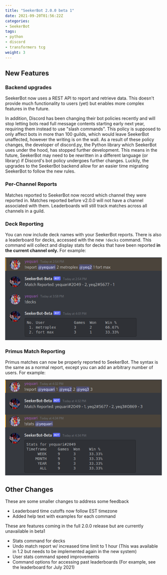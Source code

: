 ```yaml
---
title: "SeekerBot 2.0.0 beta 1"
date: 2021-09-20T01:56:22Z
categories:
- SeekerBot
tags:
- python
- discord
- transformers tcg
weight: 3
---
```


## New Features

### Backend upgrades
SeekerBot now uses a REST API to report and retrieve data. This doesn't provide much functionality to users (yet) but enables more complex features in the future. 

In addition, Discord has been changing their bot policies recently and will stop letting bots read full message contents starting early next year, requiring them instead to use "slash commands". This policy is supposed to only affect bots in more than 100 guilds, which would leave SeekerBot unaffected, however the writing is on the wall. As a result of these policy changes, the developer of discord.py, the Python library which SeekerBot uses under the hood, has stopped further development. This means in the future, SeekerBot may need to be rewritten in a different language (or library) if Discord's bot policy undergoes further changes. Luckily, the upgrades to the SeekerBot backend allow for an easier time migrating SeekerBot to follow the new rules.

### Per-Channel Reports
Matches reported to SeekerBot now record which channel they were reported in. Matches reported before v2.0.0 will not have a channel associated with them. Leaderboards will still track matches across all channels in a guild. 

### Deck Reporting
You can now include deck names with your SeekerBot reports. There is also a leaderboard for decks, accessed with the new `!decks` command. This command will collect and display stats for decks that have been reported **in the current channel only.** For example:

![!report @yequari 2 metroplex @ yeq2 1 fort max](/deckexample.png)

### Primus Match Reporting
Primus matches can now be properly reported to SeekerBot. The syntax is the same as a normal report, except you can add an arbitrary number of users. For example:

![!report @yequari 1 @yeq2 2 @yeq3 3](/primusexample.png)

## Other Changes

These are some smaller changes to address some feedback

- Leaderboard time cutoffs now follow EST timezone
- Added help text with examples for each command

These are features coming in the full 2.0.0 release but are currently unavailable in beta1

- Stats command for decks
- Undo match report w/ increased time limit to 1 hour (This was available in 1.2 but needs to be implemented again in the new system)
- User stats command speed improvements
- Command options for accessing past leaderboards (For example, see the leaderboard for July 2021)
